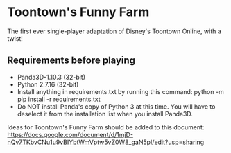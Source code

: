 # Toontown's Funny Farm
The first ever single-player adaptation of Disney's Toontown Online, with a twist!

## Requirements before playing
- Panda3D-1.10.3 (32-bit)
- Python 2.7.16 (32-bit)
- Install anything in requirements.txt by running this command: python -m pip install -r requirements.txt
- Do NOT install Panda's copy of Python 3 at this time. You will have to deselect it from the installation list when you install Panda3D.

Ideas for Toontown's Funny Farm should be added to this document: https://docs.google.com/document/d/1mjD-nQv7TKbvCNu1u9vBIYbtWmVptw5vZ0W8_gaN5pI/edit?usp=sharing
